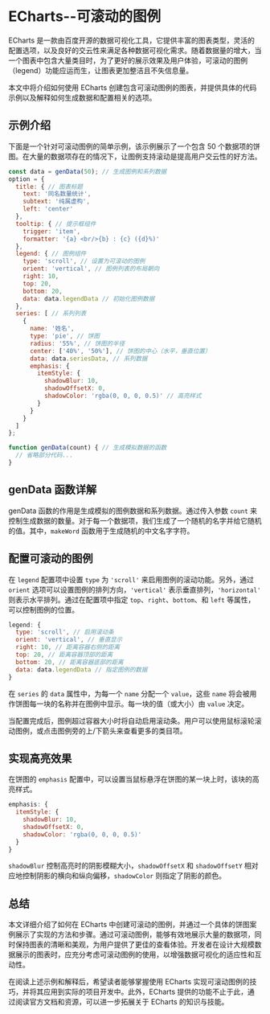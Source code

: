 # ECharts--可滚动的图例

ECharts 是一款由百度开源的数据可视化工具，它提供丰富的图表类型，灵活的配置选项，以及良好的交云性来满足各种数据可视化需求。随着数据量的增大，当一个图表中包含大量类目时，为了更好的展示效果及用户体验，可滚动的图例（legend）功能应运而生，让图表更加整洁且不失信息量。

本文中将介绍如何使用 ECharts 创建包含可滚动图例的图表，并提供具体的代码示例以及解释如何生成数据和配置相关的选项。

## 示例介绍

下面是一个针对可滚动图例的简单示例，该示例展示了一个包含 50 个数据项的饼图。在大量的数据项存在的情况下，让图例支持滚动是提高用户交云性的好方法。

```javascript
const data = genData(50); // 生成图例和系列数据
option = {
  title: { // 图表标题
    text: '同名数量统计',   
    subtext: '纯属虚构',
    left: 'center'
  },
  tooltip: { // 提示框组件
    trigger: 'item',
    formatter: '{a} <br/>{b} : {c} ({d}%)'
  },
  legend: { // 图例组件
    type: 'scroll', // 设置为可滚动的图例
    orient: 'vertical', // 图例列表的布局朝向
    right: 10,
    top: 20,
    bottom: 20,
    data: data.legendData // 初始化图例数据
  },
  series: [ // 系列列表
    {
      name: '姓名',
      type: 'pie', // 饼图
      radius: '55%', // 饼图的半径
      center: ['40%', '50%'], // 饼图的中心（水平，垂直位置）
      data: data.seriesData, // 系列数据
      emphasis: {
        itemStyle: {
          shadowBlur: 10,
          shadowOffsetX: 0,
          shadowColor: 'rgba(0, 0, 0, 0.5)' // 高亮样式
        }
      }
    }
  ]
};

function genData(count) { // 生成模拟数据的函数
  // 省略部分代码...
}
```

## genData 函数详解

genData 函数的作用是生成模拟的图例数据和系列数据。通过传入参数 `count` 来控制生成数据的数量。对于每一个数据项，我们生成了一个随机的名字并给它随机的值。其中，`makeWord` 函数用于生成随机的中文名字字符。

## 配置可滚动的图例

在 `legend` 配置项中设置 `type` 为 `'scroll'` 来启用图例的滚动功能。另外，通过 `orient` 选项可以设置图例的排列方向，`'vertical'` 表示垂直排列，`'horizontal'` 则表示水平排列。通过在配置项中指定 `top`、`right`、`bottom`、和 `left` 等属性，可以控制图例的位置。

```javascript
legend: {
  type: 'scroll', // 启用滚动条
  orient: 'vertical', // 垂直显示
  right: 10, // 距离容器右侧的距离
  top: 20, // 距离容器顶部的距离
  bottom: 20, // 距离容器底部的距离
  data: data.legendData // 指定图例的数据
}
```

在 `series` 的 `data` 属性中，为每一个 `name` 分配一个 `value`，这些 `name` 将会被用作饼图每一块的名称并在图例中显示。每一块的值（或大小）由 `value` 决定。

当配置完成后，图例超过容器大小时将自动启用滚动条。用户可以使用鼠标滚轮滚动图例，或点击图例旁的上/下箭头来查看更多的类目项。

## 实现高亮效果

在饼图的 `emphasis` 配置中，可以设置当鼠标悬浮在饼图的某一块上时，该块的高亮样式。

```javascript
emphasis: {
  itemStyle: {
    shadowBlur: 10,
    shadowOffsetX: 0,
    shadowColor: 'rgba(0, 0, 0, 0.5)'
  }
}
```

`shadowBlur` 控制高亮时的阴影模糊大小，`shadowOffsetX` 和 `shadowOffsetY` 相对应地控制阴影的横向和纵向偏移，`shadowColor` 则指定了阴影的颜色。

## 总结

本文详细介绍了如何在 ECharts 中创建可滚动的图例，并通过一个具体的饼图案例展示了实现的方法和步骤。通过可滚动图例，能够有效地展示大量的数据项，同时保持图表的清晰和美观，为用户提供了更佳的查看体验。开发者在设计大规模数据展示的图表时，应充分考虑可滚动图例的使用，以增强数据可视化的适应性和互动性。

在阅读上述示例和解释后，希望读者能够掌握使用 ECharts 实现可滚动图例的技巧，并将其应用到实际的项目开发中。此外，ECharts 提供的功能不止于此，通过阅读官方文档和资源，可以进一步拓展关于 ECharts 的知识与技能。